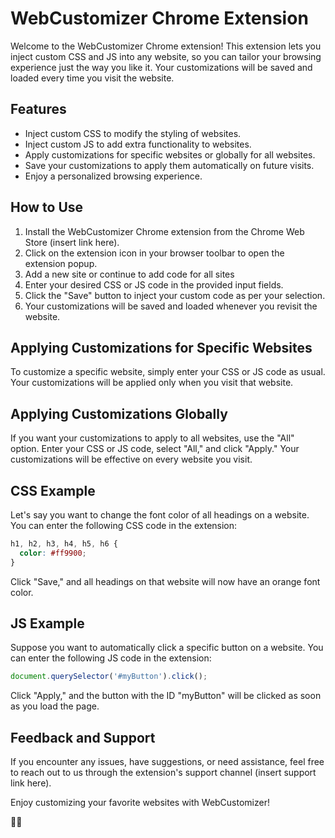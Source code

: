 # WebCustomizer Chrome Extension

Welcome to the WebCustomizer Chrome extension! This extension lets you inject custom CSS and JS into any website, so you can tailor your browsing experience just the way you like it. Your customizations will be saved and loaded every time you visit the website.

## Features

- Inject custom CSS to modify the styling of websites.
- Inject custom JS to add extra functionality to websites.
- Apply customizations for specific websites or globally for all websites.
- Save your customizations to apply them automatically on future visits.
- Enjoy a personalized browsing experience.

## How to Use

1. Install the WebCustomizer Chrome extension from the Chrome Web Store (insert link here).
2. Click on the extension icon in your browser toolbar to open the extension popup.
3. Add a new site or continue to add code for all sites
4. Enter your desired CSS or JS code in the provided input fields.
5. Click the "Save" button to inject your custom code as per your selection.
6. Your customizations will be saved and loaded whenever you revisit the website.

## Applying Customizations for Specific Websites

To customize a specific website, simply enter your CSS or JS code as usual. Your customizations will be applied only when you visit that website.

## Applying Customizations Globally

If you want your customizations to apply to all websites, use the "All" option. Enter your CSS or JS code, select "All," and click "Apply." Your customizations will be effective on every website you visit.

## CSS Example

Let's say you want to change the font color of all headings on a website. You can enter the following CSS code in the extension:

```css
h1, h2, h3, h4, h5, h6 {
  color: #ff9900;
}
```

Click "Save," and all headings on that website will now have an orange font color.

## JS Example
Suppose you want to automatically click a specific button on a website. You can enter the following JS code in the extension:

```javascript
document.querySelector('#myButton').click();
```

Click "Apply," and the button with the ID "myButton" will be clicked as soon as you load the page.

## Feedback and Support
If you encounter any issues, have suggestions, or need assistance, feel free to reach out to us through the extension's support channel (insert support link here).

Enjoy customizing your favorite websites with WebCustomizer!

🎨🚀